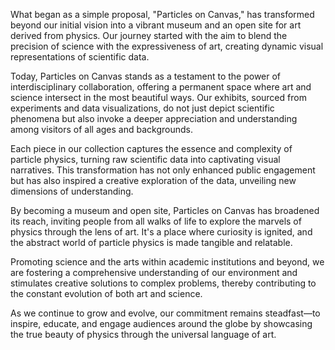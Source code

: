 What began as a simple proposal, "Particles on Canvas," has transformed beyond our initial vision into a vibrant museum and an open site for art derived from physics. Our journey started with the aim to blend the precision of science with the expressiveness of art, creating dynamic visual representations of scientific data.

Today, Particles on Canvas stands as a testament to the power of interdisciplinary collaboration, offering a permanent space where art and science intersect in the most beautiful ways. Our exhibits, sourced from experiments and data visualizations, do not just depict scientific phenomena but also invoke a deeper appreciation and understanding among visitors of all ages and backgrounds.

Each piece in our collection captures the essence and complexity of particle physics, turning raw scientific data into captivating visual narratives. This transformation has not only enhanced public engagement but has also inspired a creative exploration of the data, unveiling new dimensions of understanding.

By becoming a museum and open site, Particles on Canvas has broadened its reach, inviting people from all walks of life to explore the marvels of physics through the lens of art. It's a place where curiosity is ignited, and the abstract world of particle physics is made tangible and relatable.

Promoting science and the arts within academic institutions and beyond, we are fostering a comprehensive understanding of our environment and stimulates creative solutions to complex problems, thereby contributing to the constant evolution of both art and science.

As we continue to grow and evolve, our commitment remains steadfast—to inspire, educate, and engage audiences around the globe by showcasing the true beauty of physics through the universal language of art.
